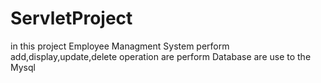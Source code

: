 # ServletProject
in this project Employee Managment System 
perform add,display,update,delete operation are perform
Database are use to the Mysql
